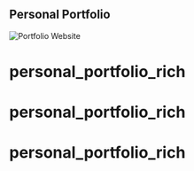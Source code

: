 ## Personal Portfolio

![Portfolio Website](https://i.ibb.co/WgPMpts/image.png)
# personal_portfolio_rich
# personal_portfolio_rich
# personal_portfolio_rich

